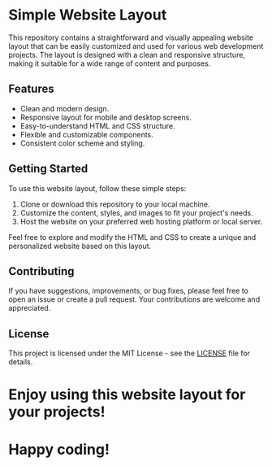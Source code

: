 # Simple Website Layout

This repository contains a straightforward and visually appealing website layout that can be easily customized and used for various web development projects. The layout is designed with a clean and responsive structure, making it suitable for a wide range of content and purposes.

## Features

- Clean and modern design.
- Responsive layout for mobile and desktop screens.
- Easy-to-understand HTML and CSS structure.
- Flexible and customizable components.
- Consistent color scheme and styling.

## Getting Started

To use this website layout, follow these simple steps:

1. Clone or download this repository to your local machine.
2. Customize the content, styles, and images to fit your project's needs.
3. Host the website on your preferred web hosting platform or local server.

Feel free to explore and modify the HTML and CSS to create a unique and personalized website based on this layout.

## Contributing

If you have suggestions, improvements, or bug fixes, please feel free to open an issue or create a pull request. Your contributions are welcome and appreciated.

## License

This project is licensed under the MIT License - see the [LICENSE](LICENSE) file for details.

# Enjoy using this website layout for your projects!

# Happy coding!
